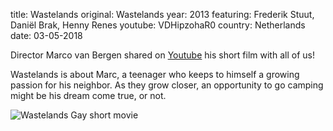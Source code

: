 title: Wastelands
original: Wastelands
year: 2013
featuring: Frederik Stuut, Daniël Brak, Henny Renes
youtube: VDHipzohaR0
country: Netherlands
date: 03-05-2018

Director Marco van Bergen shared on [Youtube](https://www.youtube.com/channel/UCOsLpSaSrqNck-0kSpnCBRA) his short film with all of us!

Wastelands is about Marc, a teenager who keeps to himself a growing passion for his neighbor. As they grow closer, an opportunity to go camping might be his dream come true, or not.

![Wastelands Gay short movie]({filename}/uploads/wastelands2.jpg)
